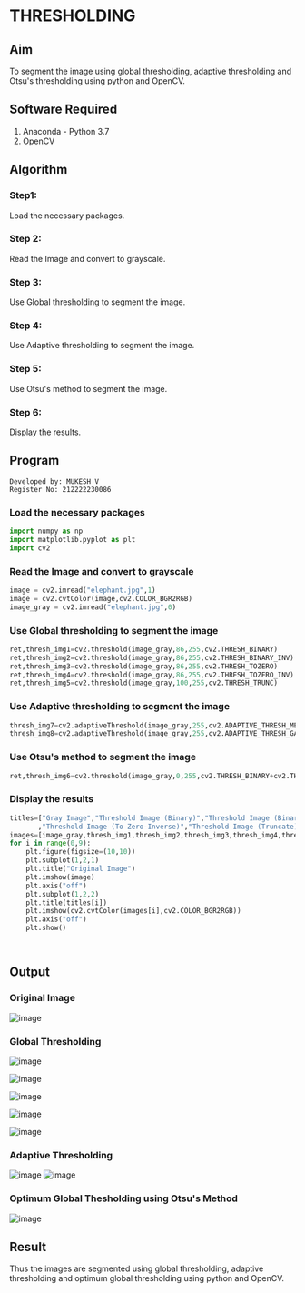 # THRESHOLDING
## Aim
To segment the image using global thresholding, adaptive thresholding and Otsu's thresholding using python and OpenCV.

## Software Required
1. Anaconda - Python 3.7
2. OpenCV

## Algorithm

### Step1:
Load the necessary packages.

### Step 2:
Read the Image and convert to grayscale.

### Step 3:
Use Global thresholding to segment the image.

### Step 4:
Use Adaptive thresholding to segment the image.

### Step 5:
Use Otsu's method to segment the image.

### Step 6:
Display the results.

## Program

```
Developed by: MUKESH V
Register No: 212222230086
```

### Load the necessary packages
```python
import numpy as np
import matplotlib.pyplot as plt
import cv2
```

### Read the Image and convert to grayscale
```python
image = cv2.imread("elephant.jpg",1)
image = cv2.cvtColor(image,cv2.COLOR_BGR2RGB)
image_gray = cv2.imread("elephant.jpg",0)
```

### Use Global thresholding to segment the image
```python
ret,thresh_img1=cv2.threshold(image_gray,86,255,cv2.THRESH_BINARY)
ret,thresh_img2=cv2.threshold(image_gray,86,255,cv2.THRESH_BINARY_INV)
ret,thresh_img3=cv2.threshold(image_gray,86,255,cv2.THRESH_TOZERO)
ret,thresh_img4=cv2.threshold(image_gray,86,255,cv2.THRESH_TOZERO_INV)
ret,thresh_img5=cv2.threshold(image_gray,100,255,cv2.THRESH_TRUNC)
```

### Use Adaptive thresholding to segment the image
```python
thresh_img7=cv2.adaptiveThreshold(image_gray,255,cv2.ADAPTIVE_THRESH_MEAN_C,cv2.THRESH_BINARY,11,2)
thresh_img8=cv2.adaptiveThreshold(image_gray,255,cv2.ADAPTIVE_THRESH_GAUSSIAN_C,cv2.THRESH_BINARY,11,2)
```

### Use Otsu's method to segment the image 
```python
ret,thresh_img6=cv2.threshold(image_gray,0,255,cv2.THRESH_BINARY+cv2.THRESH_OTSU)
```

### Display the results
```python
titles=["Gray Image","Threshold Image (Binary)","Threshold Image (Binary Inverse)","Threshold Image (To Zero)"
       ,"Threshold Image (To Zero-Inverse)","Threshold Image (Truncate)","Otsu","Adaptive Threshold (Mean)","Adaptive Threshold (Gaussian)"]
images=[image_gray,thresh_img1,thresh_img2,thresh_img3,thresh_img4,thresh_img5,thresh_img6,thresh_img7,thresh_img8]
for i in range(0,9):
    plt.figure(figsize=(10,10))
    plt.subplot(1,2,1)
    plt.title("Original Image")
    plt.imshow(image)
    plt.axis("off")
    plt.subplot(1,2,2)
    plt.title(titles[i])
    plt.imshow(cv2.cvtColor(images[i],cv2.COLOR_BGR2RGB))
    plt.axis("off")
    plt.show()




```
## Output

### Original Image
![image](https://github.com/MukeshVelmurugan/THRESHOLDING/assets/118707363/467e168a-409b-4573-89fd-80ae8acaa10c)



### Global Thresholding
![image](https://github.com/MukeshVelmurugan/THRESHOLDING/assets/118707363/56dfe2e7-e61f-4db6-a7eb-24173541a1f8)

![image](https://github.com/MukeshVelmurugan/THRESHOLDING/assets/118707363/503f5ea4-6378-4465-a25d-bddf9679fab5)

![image](https://github.com/MukeshVelmurugan/THRESHOLDING/assets/118707363/073e5328-7343-4564-ad85-568357824c9f)

![image](https://github.com/MukeshVelmurugan/THRESHOLDING/assets/118707363/843c2e19-c8e8-47fc-a2b5-425468f08589)

![image](https://github.com/MukeshVelmurugan/THRESHOLDING/assets/118707363/4aeeb902-3731-4631-a35e-3f10cc3da477)





### Adaptive Thresholding
![image](https://github.com/MukeshVelmurugan/THRESHOLDING/assets/118707363/470fdacd-e7dd-466c-8554-e2534cf7456e)
![image](https://github.com/MukeshVelmurugan/THRESHOLDING/assets/118707363/bb1d358e-3444-4a1d-845f-9eea0db73771)



### Optimum Global Thesholding using Otsu's Method
![image](https://github.com/MukeshVelmurugan/THRESHOLDING/assets/118707363/0fa858cf-88e4-401e-915d-7b6ea32b7262)



## Result
Thus the images are segmented using global thresholding, adaptive thresholding and optimum global thresholding using python and OpenCV.

